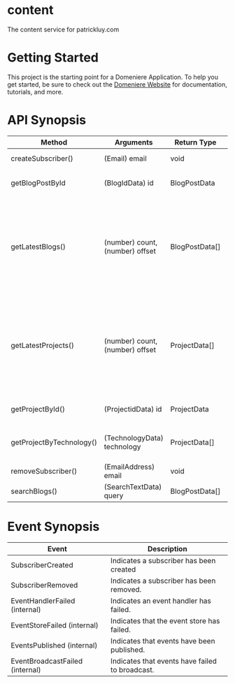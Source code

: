 # content
The content service for patrickluy.com

# Getting Started
This project is the starting point for a Domeniere Application. To help you get started, be sure to check out the [Domeniere Website](https://www.domeniere.com/) for documentation, tutorials, and more.

# API Synopsis
| Method | Arguments | Return Type | Exceptions | Description |
| --- | ----------- | ----------- | ----------- | ----------- |
| createSubscriber() | (Email) email | void | EmailAlreadyExistsException, SubscribersRepositoryException | Creates a subscriber. |
| getBlogPostById | (BlogIdData) id | BlogPostData | BlogIdException, BlogPostNotFoundException, BlogsRepositoryException | Gets a blog post by its id. |
| getLatestBlogs() | (number) count, (number) offset | BlogPostData[] | BlogPostNotFound, BlogsRepositoryException | Gets the latest blog posts, where count is the number of posts to get and offset is the offset of where to start |
| getLatestProjects() | (number) count, (number) offset | ProjectData[] | ProjectIdException, ProjectNotFoundException | Gets the latest projects, where count is the number of projects to get and offset is the postirion to start. |
| getProjectById() | (ProjectidData) id | ProjectData | ProjectIdException, ProjectNotFoundException, ProjectsRepositoryException | Gets a project by its id. |
| getProjectByTechnology() | (TechnologyData) technology | ProjectData[] | ProjectTechnologyException, ProjectNotFoundException, ProjectsRepositoryException | Gets projects by their technology. |
| removeSubscriber() | (EmailAddress) email | void | SubsceiberNotFoundException, SubscriberRepositoriesException | Removes a subscriber. |
| searchBlogs() | (SearchTextData) query | BlogPostData[] | BlogsRepositoryException, BLogPostNotFoundException | Searches blogs. |

# Event Synopsis
| Event | Description |
| --- | ----------- |
| SubscriberCreated | Indicates a subscriber has been created |
| SubscriberRemoved | Indicates a subscriber has been removed. |
| EventHandlerFailed (internal) | Indicates an event handler has failed. |
| EventStoreFailed (internal) | Indicates that the event store has failed. |
| EventsPublished (internal) | Indicates that events have been published. |
| EventBroadcastFailed (internal) | Indicates that events have failed to broadcast. |
